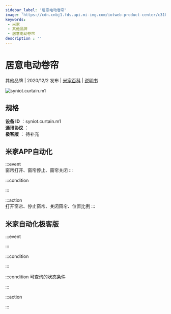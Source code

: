 ```yaml
---
sidebar_label: '居意电动卷帘'
image: 'https://cdn.cnbj1.fds.api.mi-img.com/iotweb-product-center/c3185556038381302f156a1acae79156_juanlian168.png?GalaxyAccessKeyId=AKVGLQWBOVIRQ3XLEW&Expires=9223372036854775807&Signature=0CPL+8hhBOD3Go5e5Vr1BT4HGBg='
keywords: 
 - 米家
 - 其他品牌
 - 居意电动卷帘
description : ''
---
```

# 居意电动卷帘

其他品牌 | 2020/12/2 发布 | [米家百科](https://home.mi.com/webapp/content/baike/product/index.html?model=syniot.curtain.m1) | [说明书](https://home.mi.com/views/introduction.html?model=syniot.curtain.m1&region=cn)

![syniot.curtain.m1](https://cdn.cnbj1.fds.api.mi-img.com/iotweb-product-center/c3185556038381302f156a1acae79156_juanlian168.png?GalaxyAccessKeyId=AKVGLQWBOVIRQ3XLEW&Expires=9223372036854775807&Signature=0CPL+8hhBOD3Go5e5Vr1BT4HGBg=)

## 规格  
> 
**设备 ID** ：syniot.curtain.m1  
**通讯协议** ：  
**极客版**  ： 待补充 


## 米家APP自动化  

:::event  
窗帘打开、窗帘停止、窗帘关闭
:::

:::condition  

:::

:::action   
打开窗帘、停止窗帘、关闭窗帘、位置比例
:::

## 米家自动化极客版  

:::event  

:::

:::condition  

:::

:::condition 可查询的状态条件  

:::

:::action  

:::

        

